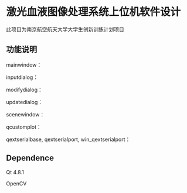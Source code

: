 # 激光血液图像处理系统上位机软件设计
此项目为南京航空航天大学大学生创新训练计划项目

## 功能说明
mainwindow：

inputdialog：

modifydialog：

updatedialog：

scenewindow：

qcustomplot：

qextserialbase, qextserialport, win_qextserialport：


## Dependence
Qt 4.8.1

OpenCV 
